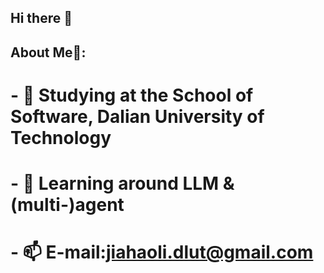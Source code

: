 ## Hi there 👋

## About Me🤖:
# - 📖 Studying at the School of Software, Dalian University of Technology
# - 🌱 Learning around LLM & (multi-)agent
# - 📫 E-mail:jiahaoli.dlut@gmail.com


